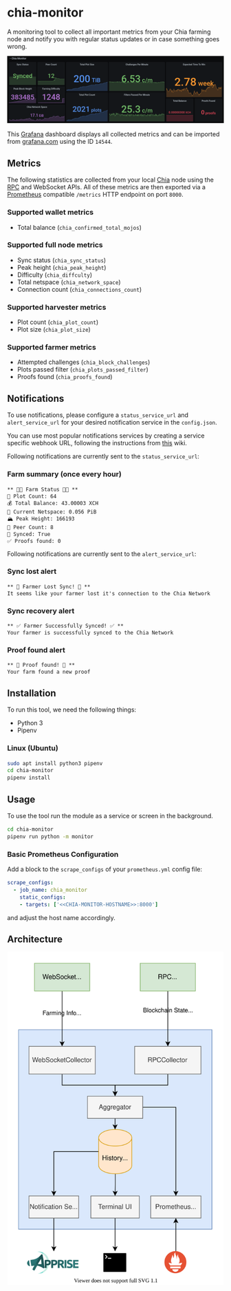 # chia-monitor

A monitoring tool to collect all important metrics from your Chia farming node and notify you with regular status updates or in case something goes wrong.

![grafana](.readme/grafana.png)

This [Grafana](https://grafana.com/) dashboard displays all collected metrics and can be imported from [grafana.com](https://grafana.com/grafana/dashboards/14544) using the ID `14544`.

## Metrics
The following statistics are collected from your local [Chia](https://chia.net) node using the [RPC](https://github.com/Chia-Network/chia-blockchain/wiki/RPC-Interfaces) and WebSocket APIs. All of these metrics are then exported via a [Prometheus](https://prometheus.io) compatible `/metrics` HTTP endpoint on port `8000`.

### Supported wallet metrics
- Total balance (`chia_confirmed_total_mojos`)

### Supported full node metrics
- Sync status (`chia_sync_status`)
- Peak height (`chia_peak_height`)
- Difficulty (`chia_diffculty`)
- Total netspace (`chia_network_space`)
- Connection count (`chia_connections_count`)

### Supported harvester metrics
- Plot count (`chia_plot_count`)
- Plot size (`chia_plot_size`)

### Supported farmer metrics
- Attempted challenges (`chia_block_challenges`)
- Plots passed filter (`chia_plots_passed_filter`)
- Proofs found (`chia_proofs_found`)

## Notifications
To use notifications, please configure a `status_service_url` and `alert_service_url` for your desired notification service in the `config.json`. 

You can use most popular notifications services by creating a service specific webhook URL, following the instructions from [this](https://github.com/caronc/apprise/wiki) wiki.

Following notifications are currently sent to the `status_service_url`:
### Farm summary (once every hour)
```
** 👨‍🌾 Farm Status 👩‍🌾 **
🌾 Plot Count: 64
💰 Total Balance: 43.00003 XCH
💾 Current Netspace: 0.056 PiB
🏔️ Peak Height: 166193
📶 Peer Count: 8
🔄 Synced: True
✅ Proofs found: 0
```
Following notifications are currently sent to the `alert_service_url`:
### Sync lost alert
```
** 🚨 Farmer Lost Sync! 🚨 **
It seems like your farmer lost it's connection to the Chia Network
```
### Sync recovery alert
```
** ✅ Farmer Successfully Synced! ✅ **
Your farmer is successfully synced to the Chia Network
```
### Proof found alert
```
** 🤑 Proof found! 🤑 **
Your farm found a new proof
```

## Installation
To run this tool, we need the following things:
- Python 3
- Pipenv

### Linux (Ubuntu)
```bash
sudo apt install python3 pipenv
cd chia-monitor
pipenv install 
```
## Usage
To use the tool run the module as a service or screen in the background.
```bash
cd chia-monitor
pipenv run python -m monitor
```

### Basic Prometheus Configuration
Add a block to the `scrape_configs` of your `prometheus.yml` config file:
```yaml
scrape_configs:
  - job_name: chia_monitor
    static_configs:
    - targets: ['<<CHIA-MONITOR-HOSTNAME>>:8000']
```
and adjust the host name accordingly.

## Architecture
![architecture](.readme/architecture.svg)